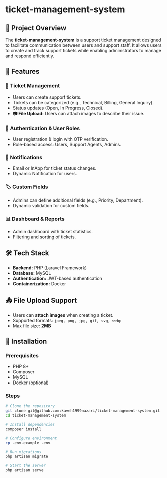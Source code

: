 # ticket-management-system

## 📌 Project Overview
The **ticket-management-system** is a support ticket management designed to facilitate communication between users and support staff. It allows users to create and track support tickets while enabling administrators to manage and respond efficiently.

## 🚀 Features
### 🎫 Ticket Management
- Users can create support tickets.
- Tickets can be categorized (e.g., Technical, Billing, General Inquiry).
- Status updates (Open, In Progress, Closed).
- **📷 File Upload:** Users can attach images to describe their issue.

### 🔐 Authentication & User Roles
- User registration & login with OTP verification.
- Role-based access: Users, Support Agents, Admins.

### 📧 Notifications
- Email or InApp for ticket status changes.
- Dynamic Notification for users.

### 🏷️ Custom Fields
- Admins can define additional fields (e.g., Priority, Department).
- Dynamic validation for custom fields.

### 📊 Dashboard & Reports
- Admin dashboard with ticket statistics.
- Filtering and sorting of tickets.

## 🛠️ Tech Stack
- **Backend:** PHP (Laravel Framework)
- **Database:** MySQL
- **Authentication:** JWT-based authentication
- **Containerization:** Docker

## 📤 File Upload Support
- Users can **attach images** when creating a ticket.
- Supported formats: `jpeg, png, jpg, gif, svg, webp`
- Max file size: **2MB**

## 🔧 Installation
### Prerequisites
- PHP 8+
- Composer
- MySQL
- Docker (optional)

### Steps
```bash
# Clone the repository
git clone git@github.com:kaveh1999nazari/ticket-management-system.git
cd ticket-management-system

# Install dependencies
composer install

# Configure environment
cp .env.example .env

# Run migrations
php artisan migrate

# Start the server
php artisan serve
